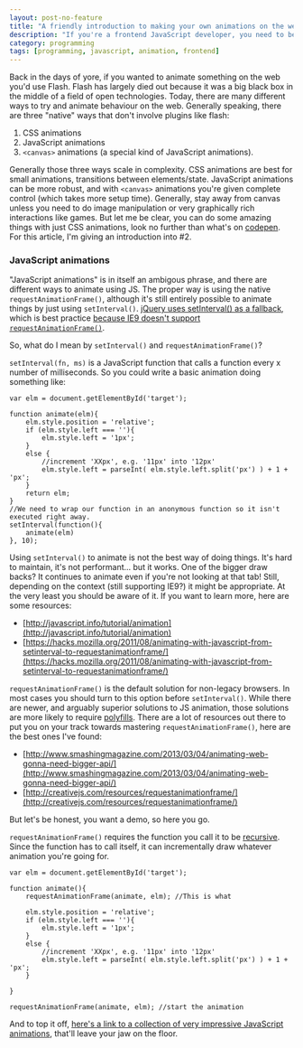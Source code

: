 ```yaml
---
layout: post-no-feature
title: "A friendly introduction to making your own animations on the web using JavaScript"
description: "If you're a frontend JavaScript developer, you need to be familiar with multiple ways to make animation happen on the web.  This article is for the complete beginner when it comes to web animation."
category: programming
tags: [programming, javascript, animation, frontend]
---
```



Back in the days of yore, if you wanted to animate something on the web you'd use Flash.  Flash has largely died out because it was a big black box in the middle of a field of open technologies. Today, there are many different ways to try and animate behaviour on the web.  Generally speaking, there are three "native" ways that don't involve plugins like flash:

1. CSS animations
2. JavaScript animations
3. `<canvas>` animations (a special kind of JavaScript animations).

Generally those three ways scale in complexity.  CSS animations are best for small animations, transitions between elements/state.  JavaScript animations can be more robust, and with `<canvas>` animations you're given complete control (which takes more setup time). Generally, stay away from canvas unless you need to do image manipulation or very graphically rich interactions like games. But let me be clear, you can do some amazing things with just CSS animations, look no further than what's on [codepen](http://codepen.io/popular/).  For this article, I'm giving an introduction into #2.


### JavaScript animations

"JavaScript animations" is in itself an ambigous phrase, and there are different ways to animate using JS.  The proper way is using the native `requestAnimationFrame()`, although it's still entirely possible to animate things by just using `setInterval()`.  [jQuery uses setInterval() as a fallback](https://github.com/jquery/jquery/blob/76df9e4e389d80bff410a9e5f08b848de1d21a2f/src/effects.js#L648), which is best practice [because IE9 doesn't support `requestAnimationFrame()`](http://caniuse.com/#feat=requestanimationframe).

So, what do I mean by `setInterval()` and `requestAnimationFrame()`?

`setInterval(fn, ms)` is a JavaScript function that calls a function every x number of milliseconds.  So you could write a basic animation doing something like:

    var elm = document.getElementById('target');

    function animate(elm){
        elm.style.position = 'relative';
        if (elm.style.left === ''){
            elm.style.left = '1px';
        }
        else {
            //increment 'XXpx', e.g. '11px' into '12px'
            elm.style.left = parseInt( elm.style.left.split('px') ) + 1 + 'px';
        }
        return elm;
    }
    //We need to wrap our function in an anonymous function so it isn't executed right away.
    setInterval(function(){
        animate(elm)
    }, 10);

Using `setInterval()` to animate is not the best way of doing things.  It's hard to maintain, it's not performant... but it works.  One of the bigger draw backs?  It continues to animate even if you're not looking at that tab!  Still, depending on the context (still supporting IE9?) it might be appropriate.  At the very least you should be aware of it.  If you want to learn more, here are some resources:

* [http://javascript.info/tutorial/animation](http://javascript.info/tutorial/animation)
* [https://hacks.mozilla.org/2011/08/animating-with-javascript-from-setinterval-to-requestanimationframe/](https://hacks.mozilla.org/2011/08/animating-with-javascript-from-setinterval-to-requestanimationframe/)


`requestAnimationFrame()` is the default solution for non-legacy browsers.  In most cases you should turn to this option before `setInterval()`.  While there are newer, and arguably superior solutions to JS animation, those solutions are more likely to require [polyfills](https://github.com/web-animations/web-animations-js).  There are a lot of resources out there to put you on your track towards mastering `requestAnimationFrame()`, here are the best ones I've found:


* [http://www.smashingmagazine.com/2013/03/04/animating-web-gonna-need-bigger-api/](http://www.smashingmagazine.com/2013/03/04/animating-web-gonna-need-bigger-api/)
* [http://creativejs.com/resources/requestanimationframe/](http://creativejs.com/resources/requestanimationframe/)

But let's be honest, you want a demo, so here you go.

`requestAnimationFrame()` requires the function you call it to be [recursive](http://en.wikipedia.org/wiki/Recursion_(computer_science)).  Since the function has to call itself, it can incrementally draw whatever animation you're going for.

    var elm = document.getElementById('target');
    
    function animate(){
        requestAnimationFrame(animate, elm); //This is what 

        elm.style.position = 'relative';
        if (elm.style.left === ''){
            elm.style.left = '1px';
        }
        else {
            //increment 'XXpx', e.g. '11px' into '12px'
            elm.style.left = parseInt( elm.style.left.split('px') ) + 1 + 'px';
        }
        
    }

    requestAnimationFrame(animate, elm); //start the animation
    
And to top it off, [here's a link to a collection of very impressive JavaScript animations](http://fff.cmiscm.com/#!/main), that'll leave your jaw on the floor.